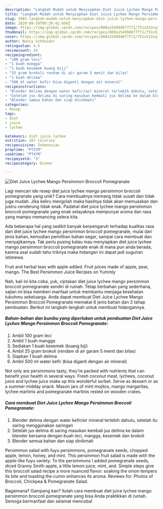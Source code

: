 ```yaml
---
description: "Langkah Mudah untuk Menyiapkan Diet Juice Lychee Mango Persimmon Broccoli Pomegranate Anti Gagal"
title: "Langkah Mudah untuk Menyiapkan Diet Juice Lychee Mango Persimmon Broccoli Pomegranate Anti Gagal"
slug: 3982-langkah-mudah-untuk-menyiapkan-diet-juice-lychee-mango-persimmon-broccoli-pomegranate-anti-gagal
date: 2020-08-28T09:39:42.656Z
image: https://img-global.cpcdn.com/recipes/089a15499d6f7f71/751x532cq70/diet-juice-lychee-mango-persimmon-broccoli-pomegranate-foto-resep-utama.jpg
thumbnail: https://img-global.cpcdn.com/recipes/089a15499d6f7f71/751x532cq70/diet-juice-lychee-mango-persimmon-broccoli-pomegranate-foto-resep-utama.jpg
cover: https://img-global.cpcdn.com/recipes/089a15499d6f7f71/751x532cq70/diet-juice-lychee-mango-persimmon-broccoli-pomegranate-foto-resep-utama.jpg
author: Nancy Schneider
ratingvalue: 4.5
reviewcount: 14
recipeingredient:
- "100 gram leci"
- "1 buah mangga"
- "1 buah kesemek buang biji"
- "25 gram brokoli rendam di air garam 5 menit dan bilas"
- "1 buah delima"
- "500 ml water kefir bisa diganti dengan air mineral"
recipeinstructions:
- "Blender delima dengan water kefir/air mineral terlebih dahulu, setelah itu saring menggunakan saringan"
- "Setelah jus delima di saring masukan kembali jus delima ke dalam blender bersama dengan buah leci, mangga, kesemek dan brokoli"
- "Blender semua bahan dan siap dinikmati"
categories:
- Resep
tags:
- diet
- juice
- lychee

katakunci: diet juice lychee 
nutrition: 167 calories
recipecuisine: Indonesian
preptime: "PT37M"
cooktime: "PT47M"
recipeyield: "3"
recipecategory: Dinner

---
```



![Diet Juice Lychee Mango Persimmon Broccoli Pomegranate](https://img-global.cpcdn.com/recipes/089a15499d6f7f71/751x532cq70/diet-juice-lychee-mango-persimmon-broccoli-pomegranate-foto-resep-utama.jpg)

Lagi mencari ide resep diet juice lychee mango persimmon broccoli pomegranate yang unik? Cara membuatnya memang tidak susah dan tidak juga mudah. Jika keliru mengolah maka hasilnya tidak akan memuaskan dan justru cenderung tidak enak. Padahal diet juice lychee mango persimmon broccoli pomegranate yang enak selayaknya mempunyai aroma dan rasa yang mampu memancing selera kita.

Ada beberapa hal yang sedikit banyak berpengaruh terhadap kualitas rasa dari diet juice lychee mango persimmon broccoli pomegranate, mulai dari jenis bahan, kemudian pemilihan bahan segar, sampai cara membuat dan menyajikannya. Tak perlu pusing kalau mau menyiapkan diet juice lychee mango persimmon broccoli pomegranate enak di mana pun anda berada, karena asal sudah tahu triknya maka hidangan ini dapat jadi suguhan istimewa.

Fruit and herbal teas with apple added. Fruit juices made of apple, pear, mango. The Best Persimmon Juice Recipes on Yummly


Nah, kali ini kita coba, yuk, ciptakan diet juice lychee mango persimmon broccoli pomegranate sendiri di rumah. Tetap berbahan yang sederhana, sajian ini bisa memberi manfaat untuk membantu menjaga kesehatan tubuhmu sekeluarga. Anda dapat membuat Diet Juice Lychee Mango Persimmon Broccoli Pomegranate memakai 6 jenis bahan dan 3 tahap pembuatan. Berikut ini langkah-langkah untuk membuat hidangannya.

<!--inarticleads1-->

##### Bahan-bahan dan bumbu yang diperlukan untuk pembuatan Diet Juice Lychee Mango Persimmon Broccoli Pomegranate:

1. Ambil 100 gram leci
1. Ambil 1 buah mangga
1. Sediakan 1 buah kesemek (buang biji)
1. Ambil 25 gram brokoli (rendam di air garam 5 menit dan bilas)
1. Siapkan 1 buah delima
1. Ambil 500 ml water kefir (bisa diganti dengan air mineral)


Not only are persimmons tasty, they&#39;re packed with nutrients that can benefit your health in several ways. Fresh coconut meat, lychees, coconut juice and lychee juice make up this wonderful sorbet. Serve as dessert or as a summer midday snack. Mason jars of mint mojitos, mango margaritas, lychee martinis and pomegranate martinis rested on wooden crates. 

<!--inarticleads2-->

##### Cara membuat Diet Juice Lychee Mango Persimmon Broccoli Pomegranate:

1. Blender delima dengan water kefir/air mineral terlebih dahulu, setelah itu saring menggunakan saringan
1. Setelah jus delima di saring masukan kembali jus delima ke dalam blender bersama dengan buah leci, mangga, kesemek dan brokoli
1. Blender semua bahan dan siap dinikmati


Persimmon salad with fuyu persimmons, pomegranate seeds, chopped apple, lemon, honey, and mint. This persimmon fruit salad is made with the apple-like fuyu variety. To the persimmons I added pomegranate seeds, diced Granny Smith apple, a little lemon juice, mint, and. Simple steps give this broccoli salad recipe a more nuanced flavor: soaking the onion tempers its bite and toasting the cumin enhances its aroma. Reviews for: Photos of Broccoli, Chickpea &amp; Pomegranate Salad. 

Bagaimana? Gampang kan? Itulah cara membuat diet juice lychee mango persimmon broccoli pomegranate yang bisa Anda praktikkan di rumah. Semoga bermanfaat dan selamat mencoba!
